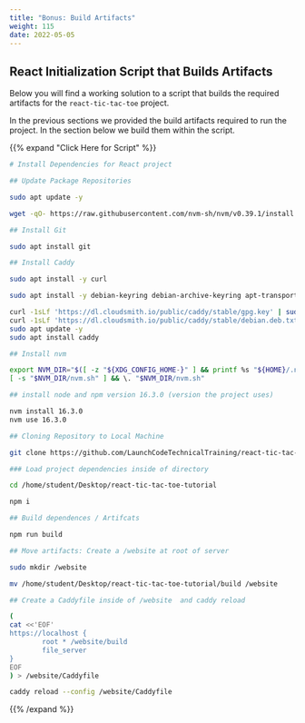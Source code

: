 ```yaml
---
title: "Bonus: Build Artifacts"
weight: 115
date: 2022-05-05
---
```


## React Initialization Script that Builds Artifacts

Below you will find a working solution to a script that builds the required artifacts for the `react-tic-tac-toe` project. 

In the previous sections we provided the build artifacts required to run the project. In the section below we build them within the script.

{{% expand "Click Here for Script" %}}
```bash
# Install Dependencies for React project

## Update Package Repositories

sudo apt update -y

wget -qO- https://raw.githubusercontent.com/nvm-sh/nvm/v0.39.1/install.sh | bash

## Install Git

sudo apt install git

## Install Caddy

sudo apt install -y curl

sudo apt install -y debian-keyring debian-archive-keyring apt-transport-https

curl -1sLf 'https://dl.cloudsmith.io/public/caddy/stable/gpg.key' | sudo tee /etc/apt/trusted.gpg.d/caddy-stable.asc
curl -1sLf 'https://dl.cloudsmith.io/public/caddy/stable/debian.deb.txt' | sudo tee /etc/apt/sources.list.d/caddy-stable.list
sudo apt update -y
sudo apt install caddy

## Install nvm

export NVM_DIR="$([ -z "${XDG_CONFIG_HOME-}" ] && printf %s "${HOME}/.nvm" || printf %s "${XDG_CONFIG_HOME}/nvm")"
[ -s "$NVM_DIR/nvm.sh" ] && \. "$NVM_DIR/nvm.sh"

## install node and npm version 16.3.0 (version the project uses)

nvm install 16.3.0
nvm use 16.3.0

## Cloning Repository to Local Machine

git clone https://github.com/LaunchCodeTechnicalTraining/react-tic-tac-toe-tutorial.git /home/student/Desktop/react-tic-tac-toe-tutorial

### Load project dependencies inside of directory

cd /home/student/Desktop/react-tic-tac-toe-tutorial

npm i

## Build dependences / Artifcats

npm run build

## Move artifacts: Create a /website at root of server

sudo mkdir /website

mv /home/student/Desktop/react-tic-tac-toe-tutorial/build /website

## Create a Caddyfile inside of /website  and caddy reload

(
cat <<'EOF'
https://localhost {
        root * /website/build
        file_server
}
EOF
) > /website/Caddyfile

caddy reload --config /website/Caddyfile
```
{{% /expand %}}